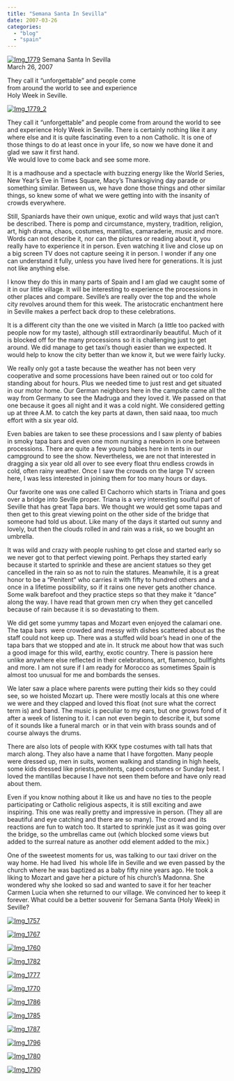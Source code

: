 ```yaml
---
title: "Semana Santa In Sevilla"
date: 2007-03-26
categories: 
  - "blog"
  - "spain"
---
```


 [![Img_1779](https://pub-ac94b3f306b24c0dba4238943c97f2e1.r2.dev/soultravelers3/images/2008/04/07/img_1779.png "Img_1779")](https://pub-ac94b3f306b24c0dba4238943c97f2e1.r2.dev/photos/uncategorized/2008/04/07/img_1779.png) Semana Santa In Sevilla  
March 26, 2007

They call it “unforgettable” and people come  
from around the world to see and experience  
Holy Week in Seville.

<!--more-->

[![Img_1779_2](https://pub-ac94b3f306b24c0dba4238943c97f2e1.r2.dev/soultravelers3/images/2008/04/07/img_1779_2.png "Img_1779_2")](https://pub-ac94b3f306b24c0dba4238943c97f2e1.r2.dev/photos/uncategorized/2008/04/07/img_1779_2.png)

  
They call it “unforgettable” and people come from around the world to see and experience Holy Week in Seville. There is certainly nothing like it any where else and it is quite fascinating even to a non Catholic. It is one of those things to do at least once in your life, so now we have done it and glad we saw it first hand.  
We would love to come back and see some more.

It is a madhouse and a spectacle with buzzing energy like the World Series, New Year’s Eve in Times Square, Macy’s Thanksgiving day parade or something similar. Between us, we have done those things and other similar things, so knew some of what we were getting into with the insanity of crowds everywhere.

Still, Spaniards have their own unique, exotic and wild ways that just can’t be described. There is pomp and circumstance, mystery, tradition, religion, art, high drama, chaos, costumes, mantillas, camaraderie, music and more. Words can not describe it, nor can the pictures or reading about it, you really have to experience it in person. Even watching it live and close up on a big screen TV does not capture seeing it in person. I wonder if any one can understand it fully, unless you have lived here for generations. It is just not like anything else.

I know they do this in many parts of Spain and I am glad we caught some of it in our little village. It will be interesting to experience the processions in other places and compare. Seville’s are really over the top and the whole city revolves around them for this week. The aristocratic enchantment here in Seville makes a perfect back drop to these celebrations.

It is a different city than the one we visited in March (a little too packed with people now for my taste), although still extraordinarily beautiful. Much of it is blocked off for the many processions so it is challenging just to get around. We did manage to get taxi’s though easier than we expected. It would help to know the city better than we know it, but we were fairly lucky.

We really only got a taste because the weather has not been very cooperative and some processions have been rained out or too cold for standing about for hours. Plus we needed time to just rest and get situated in our motor home. Our German neighbors here in the campsite came all the way from Germany to see the Madruga and they loved it. We passed on that one because it goes all night and it was a cold night. We considered getting up at three A.M. to catch the key parts at dawn, then said naaa, too much effort with a six year old.

Even babies are taken to see these processions and I saw plenty of babies in smoky tapa bars and even one mom nursing a newborn in one between processions. There are quite a few young babies here in tents in our campground to see the show. Nevertheless, we are not that interested in dragging a six year old all over to see every float thru endless crowds in cold, often rainy weather. Once I saw the crowds on the large TV screen here, I was less interested in joining them for too many hours or days.

Our favorite one was one called El Cachorro which starts in Triana and goes over a bridge into Seville proper. Triana is a very interesting soulful part of Seville that has great Tapa bars. We thought we would get some tapas and then get to this great viewing point on the other side of the bridge that someone had told us about. Like many of the days it started out sunny and lovely, but then the clouds rolled in and rain was a risk, so we bought an umbrella.

It was wild and crazy with people rushing to get close and started early so we never got to that perfect viewing point. Perhaps they started early because it started to sprinkle and these are ancient statues so they get cancelled in the rain so as not to ruin the statures. Meanwhile, it is a great honor to be a “Penitent” who carries it with fifty to hundred others and a once in a lifetime possibility, so if it rains one never gets another chance. Some walk barefoot and they practice steps so that they make it “dance” along the way. I have read that grown men cry when they get cancelled because of rain because it is so devastating to them.

We did get some yummy tapas and Mozart even enjoyed the calamari one. The tapa bars  were crowded and messy with dishes scattered about as the staff could not keep up. There was a stuffed wild boar’s head in one of the tapa bars that we stopped and ate in. It struck me about how that was such a good image for this wild, earthy, exotic country. There is passion here unlike anywhere else reflected in their celebrations, art, flamenco, bullfights and more. I am not sure if I am ready for Morocco as sometimes Spain is almost too unusual for me and bombards the senses.

We later saw a place where parents were putting their kids so they could see, so we hoisted Mozart up. There were mostly locals at this one where we were and they clapped and loved this float (not sure what the correct term is) and band. The music is peculiar to my ears, but one grows fond of it after a week of listening to it. I can not even begin to describe it, but some of it sounds like a funeral march  or in that vein with brass sounds and of course always the drums.

There are also lots of people with KKK type costumes with tall hats that march along. They also have a name that I have forgotten. Many people were dressed up, men in suits, women walking and standing in high heels, some kids dressed like priests,penitents, caped costumes or Sunday best. I loved the mantillas because I have not seen them before and have only read about them.

Even if you know nothing about it like us and have no ties to the people participating or Catholic religious aspects, it is still exciting and awe inspiring. This one was really pretty and impressive in person. (They all are beautiful and eye catching and there are so many). The crowd and its reactions are fun to watch too. It started to sprinkle just as it was going over the bridge, so the umbrellas came out (which blocked some views but added to the surreal nature as another odd element added to the mix.)

One of the sweetest moments for us, was talking to our taxi driver on the way home. He had lived  his whole life in Seville and we even passed by the church where he was baptized as a baby fifty nine years ago. He took a liking to Mozart and gave her a picture of his church’s Madonna. She wondered why she looked so sad and wanted to save it for her teacher Carmen Lucia when she returned to our village. We convinced her to keep it forever. What could be a better souvenir for Semana Santa (Holy Week) in Seville?

  

[![Img_1757](https://pub-ac94b3f306b24c0dba4238943c97f2e1.r2.dev/soultravelers3/images/2008/04/07/img_1757.png "Img_1757")](https://pub-ac94b3f306b24c0dba4238943c97f2e1.r2.dev/photos/uncategorized/2008/04/07/img_1757.png)

[![Img_1767](https://pub-ac94b3f306b24c0dba4238943c97f2e1.r2.dev/soultravelers3/images/2008/04/07/img_1767.png "Img_1767")](https://pub-ac94b3f306b24c0dba4238943c97f2e1.r2.dev/photos/uncategorized/2008/04/07/img_1767.png)

[![Img_1760](https://pub-ac94b3f306b24c0dba4238943c97f2e1.r2.dev/soultravelers3/images/2008/04/07/img_1760.png "Img_1760")](https://pub-ac94b3f306b24c0dba4238943c97f2e1.r2.dev/photos/uncategorized/2008/04/07/img_1760.png)

[![Img_1782](https://pub-ac94b3f306b24c0dba4238943c97f2e1.r2.dev/soultravelers3/images/2008/04/07/img_1782.png "Img_1782")](https://pub-ac94b3f306b24c0dba4238943c97f2e1.r2.dev/photos/uncategorized/2008/04/07/img_1782.png)

[![Img_1777](https://pub-ac94b3f306b24c0dba4238943c97f2e1.r2.dev/soultravelers3/images/2008/04/07/img_1777.png "Img_1777")](https://pub-ac94b3f306b24c0dba4238943c97f2e1.r2.dev/photos/uncategorized/2008/04/07/img_1777.png)

[![Img_1770](https://pub-ac94b3f306b24c0dba4238943c97f2e1.r2.dev/soultravelers3/images/2008/04/07/img_1770.png "Img_1770")](https://pub-ac94b3f306b24c0dba4238943c97f2e1.r2.dev/photos/uncategorized/2008/04/07/img_1770.png)

[![Img_1786](https://pub-ac94b3f306b24c0dba4238943c97f2e1.r2.dev/soultravelers3/images/2008/04/07/img_1786.png "Img_1786")](https://pub-ac94b3f306b24c0dba4238943c97f2e1.r2.dev/photos/uncategorized/2008/04/07/img_1786.png)

[![Img_1785](https://pub-ac94b3f306b24c0dba4238943c97f2e1.r2.dev/soultravelers3/images/2008/04/07/img_1785.png "Img_1785")](https://pub-ac94b3f306b24c0dba4238943c97f2e1.r2.dev/photos/uncategorized/2008/04/07/img_1785.png)

[![Img_1787](https://pub-ac94b3f306b24c0dba4238943c97f2e1.r2.dev/soultravelers3/images/2008/04/07/img_1787.png "Img_1787")](https://pub-ac94b3f306b24c0dba4238943c97f2e1.r2.dev/photos/uncategorized/2008/04/07/img_1787.png)

[![Img_1796](https://pub-ac94b3f306b24c0dba4238943c97f2e1.r2.dev/soultravelers3/images/2008/04/07/img_1796.png "Img_1796")](https://pub-ac94b3f306b24c0dba4238943c97f2e1.r2.dev/photos/uncategorized/2008/04/07/img_1796.png)

[![Img_1780](https://pub-ac94b3f306b24c0dba4238943c97f2e1.r2.dev/soultravelers3/images/2008/04/07/img_1780.png "Img_1780")](https://pub-ac94b3f306b24c0dba4238943c97f2e1.r2.dev/photos/uncategorized/2008/04/07/img_1780.png)

[![Img_1790](https://pub-ac94b3f306b24c0dba4238943c97f2e1.r2.dev/soultravelers3/images/2008/04/07/img_1790.png "Img_1790")](https://pub-ac94b3f306b24c0dba4238943c97f2e1.r2.dev/photos/uncategorized/2008/04/07/img_1790.png)
